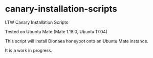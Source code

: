 # canary-installation-scripts
LTW Canary Installation Scripts

Tested on Ubuntu Mate (Mate 1.18.0, Ubuntu 17.04)

This script will install Dionaea honeypot onto an Ubuntu Mate instance.

It is a work in progress.

